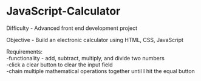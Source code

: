 # JavaScript-Calculator

Difficulty - Advanced front end development project

Objective - Build an electronic calculator using HTML, CSS, JavaScript

Requirements:  
-functionality - add, subtract, multiply, and divide two numbers  
-click a clear button to clear the input field  
-chain multiple mathematical operations together until I hit the equal button
